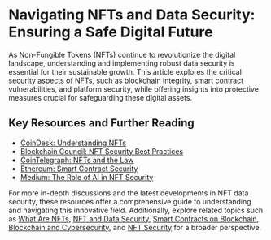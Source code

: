 # Navigating NFTs and Data Security: Ensuring a Safe Digital Future

As Non-Fungible Tokens (NFTs) continue to revolutionize the digital landscape, understanding and implementing robust data security is essential for their sustainable growth. This article explores the critical security aspects of NFTs, such as blockchain integrity, smart contract vulnerabilities, and platform security, while offering insights into protective measures crucial for safeguarding these digital assets.

## Key Resources and Further Reading

- [CoinDesk: Understanding NFTs](https://www.coindesk.com/learn/what-are-nfts/)
- [Blockchain Council: NFT Security Best Practices](https://www.blockchain-council.org/nft/nft-security-best-practices/)
- [CoinTelegraph: NFTs and the Law](https://cointelegraph.com/tags/nft-law)
- [Ethereum: Smart Contract Security](https://ethereum.org/en/developers/docs/smart-contracts/security/)
- [Medium: The Role of AI in NFT Security](https://medium.com/@blockchain/ai-for-nft-security-future-trends-8e2b3bda2f6d)

For more in-depth discussions and the latest developments in NFT data security, these resources offer a comprehensive guide to understanding and navigating this innovative field. Additionally, explore related topics such as [What Are NFTs](https://www.license-token.com/wiki/what-are-nf-ts), [NFT and Data Security](https://www.license-token.com/wiki/nft-and-data-security), [Smart Contracts on Blockchain](https://www.license-token.com/wiki/smart-contracts-on-blockchain), [Blockchain and Cybersecurity](https://www.license-token.com/wiki/blockchain-and-cybersecurity), and [NFT Security](https://www.license-token.com/wiki/nft-security) for a broader perspective.